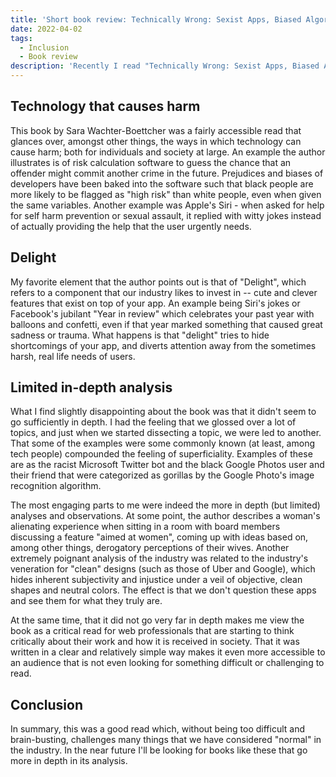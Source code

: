 ```yaml
---
title: 'Short book review: Technically Wrong: Sexist Apps, Biased Algorithms, and Other Threats of Toxic Tech'
date: 2022-04-02
tags:
  - Inclusion
  - Book review
description: 'Recently I read "Technically Wrong: Sexist Apps, Biased Algorithms, and Other Threats of Toxic Tech" by Sara Wachter-Boettcher.'
---
```


## Technology that causes harm

This book by Sara Wachter-Boettcher was a fairly accessible read that glances over, amongst other things, the ways in which technology can cause harm; both for individuals and society at large. An example the author illustrates is of risk calculation software to guess the chance that an offender might commit another crime in the future. Prejudices and biases of developers have been baked into the software such that black people are more likely to be flagged as "high risk" than white people, even when given the same variables. Another example was Apple's Siri - when asked for help for self harm prevention or sexual assault, it replied with witty jokes instead of actually providing the help that the user urgently needs.

## Delight

My favorite element that the author points out is that of "Delight", which refers to a component that our industry likes to invest in -- cute and clever features that exist on top of your app. An example being Siri's jokes or Facebook's jubilant "Year in review" which celebrates your past year with balloons and confetti, even if that year marked something that caused great sadness or trauma. What happens is that "delight" tries to hide shortcomings of your app, and diverts attention away from the sometimes harsh, real life needs of users.

## Limited in-depth analysis

What I find slightly disappointing about the book was that it didn't seem to go sufficiently in depth. I had the feeling that we glossed over a lot of topics, and just when we started dissecting a topic, we were led to another. That some of the examples were some commonly known (at least, among tech people) compounded the feeling of superficiality. Examples of these are as the racist Microsoft Twitter bot and the black Google Photos user and their friend that were categorized as gorillas by the Google Photo's image recognition algorithm.

The most engaging parts to me were indeed the more in depth (but limited) analyses and observations. At some point, the author describes a woman's alienating experience when sitting in a room with board members discussing a feature "aimed at women", coming up with ideas based on, among other things, derogatory perceptions of their wives. Another extremely poignant analysis of the industry was related to the industry's veneration for "clean" designs (such as those of Uber and Google), which hides inherent subjectivity and injustice under a veil of objective, clean shapes and neutral colors. The effect is that we don't question these apps and see them for what they truly are.

At the same time, that it did not go very far in depth makes me view the book as a critical read for web professionals that are starting to think critically about their work and how it is received in society. That it was written in a clear and relatively simple way makes it even more accessible to an audience that is not even looking for something difficult or challenging to read. 

## Conclusion

In summary, this was a good read which, without being too difficult and brain-busting, challenges many things that we have considered "normal" in the industry. In the near future I'll be looking for books like these that go more in depth in its analysis.